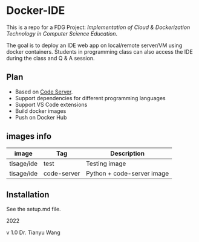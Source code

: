 # Docker-IDE
This is a repo for a FDG Project: *Implementation of Cloud & Dockerization Technology in Computer Science Education*.

The goal is to deploy an IDE web app on local/remote server/VM using docker containers. Students in programming class can also access the IDE during the class and Q & A session.

## Plan
- Based on [Code Server](https://github.com/coder/code-server).
- Support dependencies for different programming languages
- Support VS Code extensions
- Build docker images
- Push on Docker Hub

## images info
| image | Tag | Description |
| ------ | ----- | ----------- |
| tisage/ide | test	| Testing image |
| tisage/ide | code-server	| Python + code-server image |

## Installation
See the setup.md file.

2022

v 1.0
Dr. Tianyu Wang
